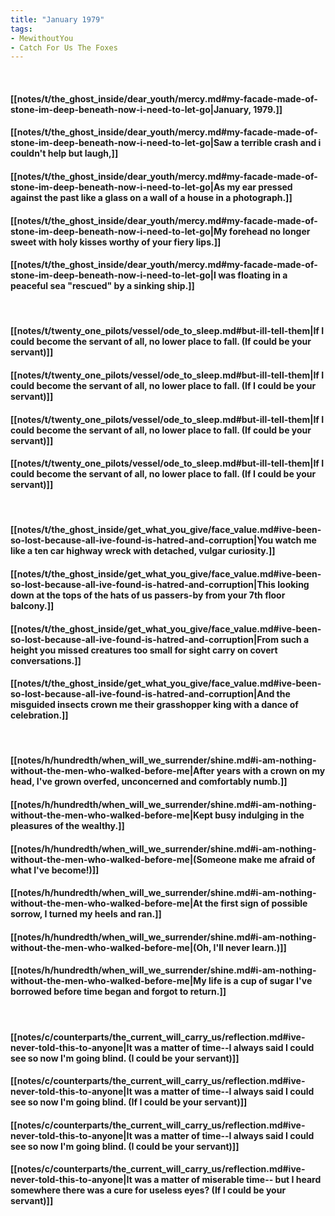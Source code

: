 ```yaml
---
title: "January 1979"
tags:
- MewithoutYou
- Catch For Us The Foxes
---
```

&nbsp;
#### [[notes/t/the_ghost_inside/dear_youth/mercy.md#my-facade-made-of-stone-im-deep-beneath-now-i-need-to-let-go|January, 1979.]]
#### [[notes/t/the_ghost_inside/dear_youth/mercy.md#my-facade-made-of-stone-im-deep-beneath-now-i-need-to-let-go|Saw a terrible crash and i couldn't help but laugh,]]
#### [[notes/t/the_ghost_inside/dear_youth/mercy.md#my-facade-made-of-stone-im-deep-beneath-now-i-need-to-let-go|As my ear pressed against the past like a glass on a wall of a house in a photograph.]]
#### [[notes/t/the_ghost_inside/dear_youth/mercy.md#my-facade-made-of-stone-im-deep-beneath-now-i-need-to-let-go|My forehead no longer sweet with holy kisses worthy of your fiery lips.]]
#### [[notes/t/the_ghost_inside/dear_youth/mercy.md#my-facade-made-of-stone-im-deep-beneath-now-i-need-to-let-go|I was floating in a peaceful sea "rescued" by a sinking ship.]]
&nbsp;
#### [[notes/t/twenty_one_pilots/vessel/ode_to_sleep.md#but-ill-tell-them|If I could become the servant of all, no lower place to fall. (If could be your servant)]]
#### [[notes/t/twenty_one_pilots/vessel/ode_to_sleep.md#but-ill-tell-them|If I could become the servant of all, no lower place to fall. (If I could be your servant)]]
#### [[notes/t/twenty_one_pilots/vessel/ode_to_sleep.md#but-ill-tell-them|If I could become the servant of all, no lower place to fall. (If could be your servant)]]
#### [[notes/t/twenty_one_pilots/vessel/ode_to_sleep.md#but-ill-tell-them|If I could become the servant of all, no lower place to fall. (If I could be your servant)]]
&nbsp;
#### [[notes/t/the_ghost_inside/get_what_you_give/face_value.md#ive-been-so-lost-because-all-ive-found-is-hatred-and-corruption|You watch me like a ten car highway wreck with detached, vulgar curiosity.]]
#### [[notes/t/the_ghost_inside/get_what_you_give/face_value.md#ive-been-so-lost-because-all-ive-found-is-hatred-and-corruption|This looking down at the tops of the hats of us passers-by from your 7th floor balcony.]]
#### [[notes/t/the_ghost_inside/get_what_you_give/face_value.md#ive-been-so-lost-because-all-ive-found-is-hatred-and-corruption|From such a height you missed creatures too small for sight carry on covert conversations.]]
#### [[notes/t/the_ghost_inside/get_what_you_give/face_value.md#ive-been-so-lost-because-all-ive-found-is-hatred-and-corruption|And the misguided insects crown me their grasshopper king with a dance of celebration.]]
&nbsp;
#### [[notes/h/hundredth/when_will_we_surrender/shine.md#i-am-nothing-without-the-men-who-walked-before-me|After years with a crown on my head, I've grown overfed, unconcerned and comfortably numb.]]
#### [[notes/h/hundredth/when_will_we_surrender/shine.md#i-am-nothing-without-the-men-who-walked-before-me|Kept busy indulging in the pleasures of the wealthy.]]
#### [[notes/h/hundredth/when_will_we_surrender/shine.md#i-am-nothing-without-the-men-who-walked-before-me|(Someone make me afraid of what I've become!)]]
#### [[notes/h/hundredth/when_will_we_surrender/shine.md#i-am-nothing-without-the-men-who-walked-before-me|At the first sign of possible sorrow, I turned my heels and ran.]]
#### [[notes/h/hundredth/when_will_we_surrender/shine.md#i-am-nothing-without-the-men-who-walked-before-me|(Oh, I'll never learn.)]]
#### [[notes/h/hundredth/when_will_we_surrender/shine.md#i-am-nothing-without-the-men-who-walked-before-me|My life is a cup of sugar I've borrowed before time began and forgot to return.]]
&nbsp;
#### [[notes/c/counterparts/the_current_will_carry_us/reflection.md#ive-never-told-this-to-anyone|It was a matter of time--I always said I could see so now I'm going blind. (I could be your servant)]]
#### [[notes/c/counterparts/the_current_will_carry_us/reflection.md#ive-never-told-this-to-anyone|It was a matter of time--I always said I could see so now I'm going blind. (If I could be your servant)]]
#### [[notes/c/counterparts/the_current_will_carry_us/reflection.md#ive-never-told-this-to-anyone|It was a matter of time--I always said I could see so now I'm going blind. (I could be your servant)]]
#### [[notes/c/counterparts/the_current_will_carry_us/reflection.md#ive-never-told-this-to-anyone|It was a matter of miserable time-- but I heard somewhere there was a cure for useless eyes? (If I could be your servant)]]
